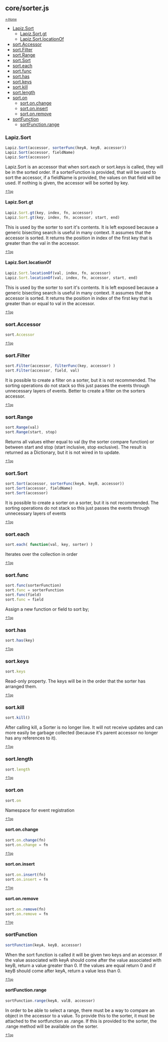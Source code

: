 ## core/sorter.js<a name="__top"></a>

<sub><sup>[&larr;Home](index.md)</sup></sub>

* [Lapiz.Sort](#Lapiz.Sort)
  * [Lapiz.Sort.gt](#Lapiz.Sort.gt)
  * [Lapiz.Sort.locationOf](#Lapiz.Sort.locationOf)
* [sort.Accessor](#sort.Accessor)
* [sort.Filter](#sort.Filter)
* [sort.Range](#sort.Range)
* [sort.Sort](#sort.Sort)
* [sort.each](#sort.each)
* [sort.func](#sort.func)
* [sort.has](#sort.has)
* [sort.keys](#sort.keys)
* [sort.kill](#sort.kill)
* [sort.length](#sort.length)
* [sort.on](#sort.on)
  * [sort.on.change](#sort.on.change)
  * [sort.on.insert](#sort.on.insert)
  * [sort.on.remove](#sort.on.remove)
* [sortFunction](#sortFunction)
  * [sortFunction.range](#sortFunction.range)

### <a name='Lapiz.Sort'></a>Lapiz.Sort
```javascript
Lapiz.Sort(accessor, sorterFunc(keyA, keyB, accessor))
Lapiz.Sort(accessor, fieldName)
Lapiz.Sort(accessor)
```
Lapiz.Sort is an accessor that when sort.each or sort.keys is called, they
will be in the sorted order. If a sorterFunction is provided, that will be
used to sort the accessor, if a fieldName is provided, the values on that
field will be used. If nothing is given, the accessor will be sorted by
key.

<sub><sup>[&uarr;Top](#__top)</sup></sub>

#### <a name='Lapiz.Sort.gt'></a>Lapiz.Sort.gt
```javascript
Lapiz.Sort.gt(key, index, fn, accessor)
Lapiz.Sort.gt(key, index, fn, accessor, start, end)
```
This is used by the sorter to sort it's contents. It is left exposed
because a generic bisecting search is useful in many context. It assumes
that the accessor is sorted. It returns the position in index of the first
key that is greater than the val in the accessor.

<sub><sup>[&uarr;Top](#__top)</sup></sub>

#### <a name='Lapiz.Sort.locationOf'></a>Lapiz.Sort.locationOf
```javascript
Lapiz.Sort.locationOf(val, index, fn, accessor)
Lapiz.Sort.locationOf(val, index, fn, accessor, start, end)
```
This is used by the sorter to sort it's contents. It is left exposed
because a generic bisecting search is useful in many context. It assumes
that the accessor is sorted. It returns the position in index of the first
key that is greater than or equal to val in the accessor.

<sub><sup>[&uarr;Top](#__top)</sup></sub>

### <a name='sort.Accessor'></a>sort.Accessor
```javascript
sort.Accessor
```

<sub><sup>[&uarr;Top](#__top)</sup></sub>

### <a name='sort.Filter'></a>sort.Filter
```javascript
sort.Filter(accessor, filterFunc(key, accessor) )
sort.Filter(accessor, field, val)
```
It is possible to create a filter on a sorter, but it is not recommended.
The sorting operations do not stack so this just passes the events
through unnecessary layers of events. Better to create a filter on the
sorters accessor.

<sub><sup>[&uarr;Top](#__top)</sup></sub>

### <a name='sort.Range'></a>sort.Range
```javascript
sort.Range(val)
sort.Range(start, stop)
```
Returns all values either equal to val (by the sorter compare function)
or between start and stop (start inclusive, stop exclusive). The result
is returned as a Dictionary, but it is not wired in to update.

<sub><sup>[&uarr;Top](#__top)</sup></sub>

### <a name='sort.Sort'></a>sort.Sort
```javascript
sort.Sort(accessor, sorterFunc(keyA, keyB, accessor))
sort.Sort(accessor, fieldName)
sort.Sort(accessor)
```
It is possible to create a sorter on a sorter, but it is not recommended.
The sorting operations do not stack so this just passes the events
through unnecessary layers of events

<sub><sup>[&uarr;Top](#__top)</sup></sub>

### <a name='sort.each'></a>sort.each
```javascript
sort.each( function(val, key, sorter) )
```
Iterates over the collection in order

<sub><sup>[&uarr;Top](#__top)</sup></sub>

### <a name='sort.func'></a>sort.func
```javascript
sort.func(sorterFunction)
sort.func = sorterFunction
sort.func(field)
sort.func = field
```
Assign a new function or field to sort by;

<sub><sup>[&uarr;Top](#__top)</sup></sub>

### <a name='sort.has'></a>sort.has
```javascript
sort.has(key)
```

<sub><sup>[&uarr;Top](#__top)</sup></sub>

### <a name='sort.keys'></a>sort.keys
```javascript
sort.keys
```
Read-only property. The keys will be in the order that the sorter has
arranged them.

<sub><sup>[&uarr;Top](#__top)</sup></sub>

### <a name='sort.kill'></a>sort.kill
```javascript
sort.kill()
```
After calling kill, a Sorter is no longer live. It will not receive
updates and can more easily be garbage collected (because it's
parent accessor no longer has any references to it).

<sub><sup>[&uarr;Top](#__top)</sup></sub>

### <a name='sort.length'></a>sort.length
```javascript
sort.length
```

<sub><sup>[&uarr;Top](#__top)</sup></sub>

### <a name='sort.on'></a>sort.on
```javascript
sort.on
```
Namespace for event registration

<sub><sup>[&uarr;Top](#__top)</sup></sub>

#### <a name='sort.on.change'></a>sort.on.change
```javascript
sort.on.change(fn)
sort.on.change = fn
```

<sub><sup>[&uarr;Top](#__top)</sup></sub>

#### <a name='sort.on.insert'></a>sort.on.insert
```javascript
sort.on.insert(fn)
sort.on.insert = fn
```

<sub><sup>[&uarr;Top](#__top)</sup></sub>

#### <a name='sort.on.remove'></a>sort.on.remove
```javascript
sort.on.remove(fn)
sort.on.remove = fn
```

<sub><sup>[&uarr;Top](#__top)</sup></sub>

### <a name='sortFunction'></a>sortFunction
```javascript
sortFunction(keyA, keyB, accessor)
```
When the sort function is called it will be given two keys and an
accessor. If the value associated with keyA should come after the value
associated with keyB, return a value greater than 0. If the values are
equal return 0 and if keyB should come after keyA, return a value less
than 0.

<sub><sup>[&uarr;Top](#__top)</sup></sub>

#### <a name='sortFunction.range'></a>sortFunction.range
```javascript
sortFunction.range(keyA, valB, accessor)
```
In order to be able to select a range, there must be a way to compare
an object in the accessor to a value. To provide this to the sorter,
it must be attached to the sortfunction as .range. If this is provided
to the sorter, the .range method will be available on the sorter.

<sub><sup>[&uarr;Top](#__top)</sup></sub>
